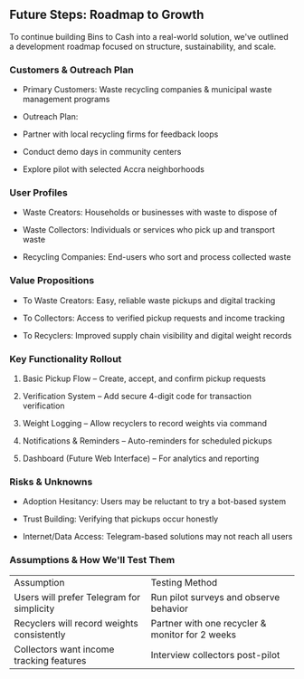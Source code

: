 

## Future Steps: Roadmap to Growth

To continue building Bins to Cash into a real-world solution, we've outlined a development roadmap focused on structure, sustainability, and scale.

### Customers & Outreach Plan

- Primary Customers: Waste recycling companies & municipal waste management programs  
      
    
- Outreach Plan:  
      
    

- Partner with local recycling firms for feedback loops  
      
    
- Conduct demo days in community centers  
      
    
- Explore pilot with selected Accra neighborhoods  
      
    

  

### User Profiles

- Waste Creators: Households or businesses with waste to dispose of  
      
    
- Waste Collectors: Individuals or services who pick up and transport waste  
      
    
- Recycling Companies: End-users who sort and process collected waste  
      
    

  

### Value Propositions

- To Waste Creators: Easy, reliable waste pickups and digital tracking  
      
    
- To Collectors: Access to verified pickup requests and income tracking  
      
    
- To Recyclers: Improved supply chain visibility and digital weight records  
      
    

  

### Key Functionality Rollout

1. Basic Pickup Flow – Create, accept, and confirm pickup requests  
      
    
2. Verification System – Add secure 4-digit code for transaction verification  
      
    
3. Weight Logging – Allow recyclers to record weights via command  
      
    
4. Notifications & Reminders – Auto-reminders for scheduled pickups  
      
    
5. Dashboard (Future Web Interface) – For analytics and reporting  
      
    

  

### Risks & Unknowns

- Adoption Hesitancy: Users may be reluctant to try a bot-based system  
      
    
- Trust Building: Verifying that pickups occur honestly  
      
    
- Internet/Data Access: Telegram-based solutions may not reach all users  
      
    

  

### Assumptions & How We'll Test Them

|   |   |
|---|---|
|Assumption|Testing Method|
|Users will prefer Telegram for simplicity|Run pilot surveys and observe behavior|
|Recyclers will record weights consistently|Partner with one recycler & monitor for 2 weeks|
|Collectors want income tracking features|Interview collectors post-pilot|

  